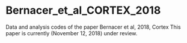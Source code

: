 # Bernacer_et_al_CORTEX_2018
Data and analysis codes of the paper Bernacer et al, 2018, Cortex
This paper is currently (November 12, 2018) under review.
